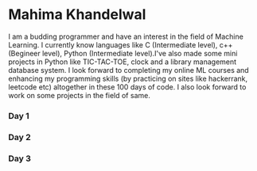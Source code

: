 # Mahima Khandelwal
 I am a budding programmer and have an interest in the field of Machine Learning. I currently know languages like C (Intermediate level), c++ (Begineer level), Python (Intermediate level).I've also made some mini projects in Python like TIC-TAC-TOE, clock and a library management database system. I look forward to completing my online ML courses and enhancing my programming skills (by practicing on sites like hackerrank, leetcode etc) altogether in these 100 days of code. I also look forward to work on some projects in the field of same. 

### Day 1


### Day 2


### Day 3
